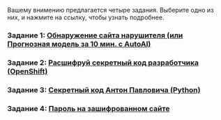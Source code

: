 Вашему внимению предлагается четыре задания. Выберите одно из них, и нажмите на ссылку, чтобы узнать подробнее.

### Задание 1: [Обнаружение сайта нарушителя (или Прогнозная модель за 10 мин. с AutoAI)](challenges/01.Network_intrusion.md)
### Задание 2: [Расшифруй секретный код разработчика (OpenShift)](challenges/02.Openshift.md)
### Задание 3: [Секретный код Антон Павловича (Python)](challenges/03.Secret_code.md)
### Задание 4: [Пароль на зашифрованном сайте](challenges/04.Find_URL.md)
